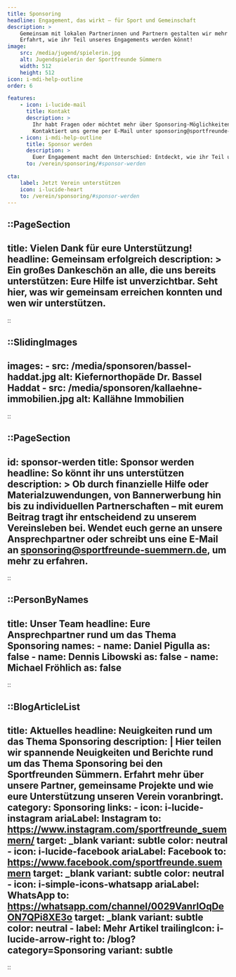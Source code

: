 ```yaml
---
title: Sponsoring
headline: Engagement, das wirkt – für Sport und Gemeinschaft
description: >
    Gemeinsam mit lokalen Partnerinnen und Partnern gestalten wir mehr als Sport – wir fördern Zusammenhalt, Lebensqualität und den Sinn für Gemeinschaft. 
    Erfahrt, wie ihr Teil unseres Engagements werden könnt!
image:
    src: /media/jugend/spielerin.jpg
    alt: Jugendspielerin der Sportfreunde Sümmern
    width: 512
    height: 512
icon: i-mdi-help-outline
order: 6

features:
    - icon: i-lucide-mail
      title: Kontakt
      description: >
        Ihr habt Fragen oder möchtet mehr über Sponsoring-Möglichkeiten erfahren? 
        Kontaktiert uns gerne per E-Mail unter sponsoring@sportfreunde-suemmern.de!
    - icon: i-mdi-help-outline
      title: Sponsor werden
      description: >
        Euer Engagement macht den Unterschied: Entdeckt, wie ihr Teil unseres Netzwerks werdet und Sport in unserer Region nachhaltig fördert.
      to: /verein/sponsoring/#sponsor-werden

cta:
    label: Jetzt Verein unterstützen
    icon: i-lucide-heart
    to: /verein/sponsoring/#sponsor-werden
---
```


::PageSection
---
title: Vielen Dank für eure Unterstützung!
headline: Gemeinsam erfolgreich
description: >
    Ein großes Dankeschön an alle, die uns bereits unterstützen: Eure Hilfe ist unverzichtbar.
    Seht hier, was wir gemeinsam erreichen konnten und wen wir unterstützen.
---
::

::SlidingImages
---
images:
    - src: /media/sponsoren/bassel-haddat.jpg
      alt: Kiefernorthopäde Dr. Bassel Haddat
    - src: /media/sponsoren/kallaehne-immobilien.jpg
      alt: Kallähne Immobilien
---
::


::PageSection
---
id: sponsor-werden
title: Sponsor werden
headline: So könnt ihr uns unterstützen
description: >
    Ob durch finanzielle Hilfe oder Materialzuwendungen, von Bannerwerbung hin bis zu individuellen Partnerschaften 
    – mit eurem Beitrag tragt ihr entscheidend zu unserem Vereinsleben bei. 
    Wendet euch gerne an unsere Ansprechpartner oder schreibt uns eine E-Mail an sponsoring@sportfreunde-suemmern.de, um mehr zu erfahren.
---
::

::PersonByNames
---
title: Unser Team
headline: Eure Ansprechpartner rund um das Thema Sponsoring
names:
    - name: Daniel Pigulla
      as: false
    - name: Dennis Libowski
      as: false
    - name: Michael Fröhlich
      as: false
---
::


::BlogArticleList
---
title: Aktuelles
headline: Neuigkeiten rund um das Thema Sponsoring
description: |
    Hier teilen wir spannende Neuigkeiten und Berichte rund um das Thema Sponsoring bei den Sportfreunden Sümmern. 
    Erfahrt mehr über unsere Partner, gemeinsame Projekte und wie eure Unterstützung unseren Verein voranbringt.
category: Sponsoring
links:
    - icon: i-lucide-instagram
      ariaLabel: Instagram
      to: https://www.instagram.com/sportfreunde_suemmern/
      target: _blank
      variant: subtle
      color: neutral
    - icon: i-lucide-facebook
      ariaLabel: Facebook
      to: https://www.facebook.com/sportfreunde.suemmern
      target: _blank
      variant: subtle
      color: neutral
    - icon: i-simple-icons-whatsapp
      ariaLabel: WhatsApp
      to: https://whatsapp.com/channel/0029VanrlOqDeON7QPi8XE3o
      target: _blank
      variant: subtle
      color: neutral
    - label: Mehr Artikel
      trailingIcon: i-lucide-arrow-right
      to: /blog?category=Sponsoring
      variant: subtle
---
::